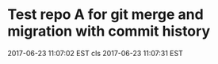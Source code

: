 # Test repo A for git merge and migration with commit history

2017-06-23 11:07:02 EST cls
2017-06-23 11:07:31 EST
